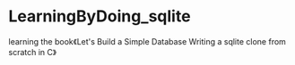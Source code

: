 # LearningByDoing_sqlite
learning the book《Let's Build a Simple Database Writing a sqlite clone from scratch in C》
